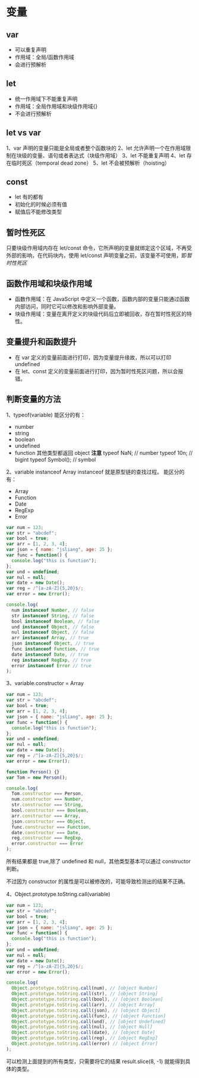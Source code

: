 # 变量

## var

- 可以重复声明
- 作用域：全局/函数作用域
- 会进行预解析

## let

- 统一作用域下不能重复声明
- 作用域：全局作用域和块级作用域{}
- 不会进行预解析

## let vs var

1、var 声明的变量只能是全局或者整个函数块的
2、let 允许声明一个在作用域限制在块级的变量、语句或者表达式（块级作用域）
3、let 不能重复声明
4、let 存在临时死区（temporal dead zone）
5、let 不会被预解析（hoisting）

## const

- let 有的都有
- 初始化的时候必须有值
- 赋值后不能修改类型

## 暂时性死区

只要块级作用域内存在 let/const 命令，它所声明的变量就绑定这个区域，不再受外部的影响，在代码块内，使用 let/const 声明变量之前，该变量不可使用，即*暂时性死区*

## 函数作用域和块级作用域

- 函数作用域：在 JavaScript 中定义一个函数，函数内部的变量只能通过函数内部访问，同时它可以修改和影响外部变量。
- 块级作用域：变量在离开定义的块级代码后立即被回收，存在暂时性死区的特性。

## 变量提升和函数提升

- 在 var 定义的变量前面进行打印，因为变量提升缘故，所以可以打印 undefined
- 在 let、const 定义的变量前面进行打印，因为暂时性死区问题，所以会报错。

## 判断变量的方法

1、typeof(variable)
能区分的有：

- number
- string
- boolean
- undefined
- function
  其他类型都返回 object
  **注意**
  typeof NaN; // number
  typeof 10n; // bigint
  typeof Symbol(); // symbol

2、variable instanceof Array
instanceof 就是原型链的查找过程。
能区分的有：

- Array
- Function
- Date
- RegExp
- Error

```js
var num = 123;
var str = "abcdef";
var bool = true;
var arr = [1, 2, 3, 4];
var json = { name: "jsliang", age: 25 };
var func = function() {
  console.log("this is function");
};
var und = undefined;
var nul = null;
var date = new Date();
var reg = /^[a-zA-Z]{5,20}$/;
var error = new Error();

console.log(
  num instanceof Number, // false
  str instanceof String, // false
  bool instanceof Boolean, // false
  und instanceof Object, // false
  nul instanceof Object, // false
  arr instanceof Array, // true
  json instanceof Object, // true
  func instanceof Function, // true
  date instanceof Date, // true
  reg instanceof RegExp, // true
  error instanceof Error // true
);
```

3、variable.constructor = Array

```js
var num = 123;
var str = "abcdef";
var bool = true;
var arr = [1, 2, 3, 4];
var json = { name: "jsliang", age: 25 };
var func = function() {
  console.log("this is function");
};
var und = undefined;
var nul = null;
var date = new Date();
var reg = /^[a-zA-Z]{5,20}$/;
var error = new Error();

function Person() {}
var Tom = new Person();

console.log(
  Tom.constructor === Person,
  num.constructor === Number,
  str.constructor === String,
  bool.constructor === Boolean,
  arr.constructor === Array,
  json.constructor === Object,
  func.constructor === Function,
  date.constructor === Date,
  reg.constructor === RegExp,
  error.constructor === Error
);
```

所有结果都是 true,除了 undefined 和 null，其他类型基本可以通过 constructor 判断。

不过因为 constructor 的属性是可以被修改的，可能导致检测出的结果不正确。

4、Object.prototype.toString.call(variable)

```js
var num = 123;
var str = "abcdef";
var bool = true;
var arr = [1, 2, 3, 4];
var json = { name: "jsliang", age: 25 };
var func = function() {
  console.log("this is function");
};
var und = undefined;
var nul = null;
var date = new Date();
var reg = /^[a-zA-Z]{5,20}$/;
var error = new Error();

console.log(
  Object.prototype.toString.call(num), // [object Number]
  Object.prototype.toString.call(str), // [object String]
  Object.prototype.toString.call(bool), // [object Boolean]
  Object.prototype.toString.call(arr), // [object Array]
  Object.prototype.toString.call(json), // [object Object]
  Object.prototype.toString.call(func), // [object Function]
  Object.prototype.toString.call(und), // [object Undefined]
  Object.prototype.toString.call(nul), // [object Null]
  Object.prototype.toString.call(date), // [object Date]
  Object.prototype.toString.call(reg), // [object RegExp]
  Object.prototype.toString.call(error) // [object Error]
);
```

可以检测上面提到的所有类型，只需要将它的结果 result.slice(8, -1) 就能得到具体的类型。
